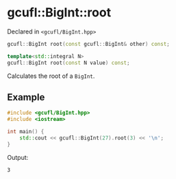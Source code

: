 # gcufl::BigInt::root
Declared in `<gcufl/BigInt.hpp>`
```cpp
gcufl::BigInt root(const gcufl::BigInt& other) const;

template<std::integral N>
gcufl::BigInt root(const N value) const;
```
Calculates the root of a `BigInt`.
## Example
```cpp
#include <gcufl/BigInt.hpp>
#include <iostream>

int main() {
	std::cout << gcufl::BigInt(27).root(3) << '\n';
}
```
Output:
```
3
```

